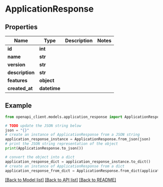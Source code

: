 # ApplicationResponse


## Properties

Name | Type | Description | Notes
------------ | ------------- | ------------- | -------------
**id** | **int** |  | 
**name** | **str** |  | 
**version** | **str** |  | 
**description** | **str** |  | 
**features** | **object** |  | 
**created_at** | **datetime** |  | 

## Example

```python
from openapi_client.models.application_response import ApplicationResponse

# TODO update the JSON string below
json = "{}"
# create an instance of ApplicationResponse from a JSON string
application_response_instance = ApplicationResponse.from_json(json)
# print the JSON string representation of the object
print(ApplicationResponse.to_json())

# convert the object into a dict
application_response_dict = application_response_instance.to_dict()
# create an instance of ApplicationResponse from a dict
application_response_from_dict = ApplicationResponse.from_dict(application_response_dict)
```
[[Back to Model list]](../README.md#documentation-for-models) [[Back to API list]](../README.md#documentation-for-api-endpoints) [[Back to README]](../README.md)


